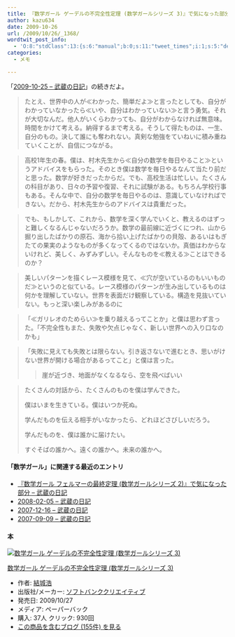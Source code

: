 ```yaml
---
title: 『数学ガール ゲーデルの不完全性定理 (数学ガールシリーズ 3)』で気になった部分
author: kazu634
date: 2009-10-26
url: /2009/10/26/_1368/
wordtwit_post_info:
  - 'O:8:"stdClass":13:{s:6:"manual";b:0;s:11:"tweet_times";i:1;s:5:"delay";i:0;s:7:"enabled";i:1;s:10:"separation";s:2:"60";s:7:"version";s:3:"3.7";s:14:"tweet_template";b:0;s:6:"status";i:2;s:6:"result";a:0:{}s:13:"tweet_counter";i:2;s:13:"tweet_log_ids";a:1:{i:0;i:4869;}s:9:"hash_tags";a:0:{}s:8:"accounts";a:1:{i:0;s:7:"kazu634";}}'
categories:
  - メモ

---
```

<div class="section">
<p>
    「<a href="http://d.hatena.ne.jp/sirocco634/20091025#1256479191" onclick="__gaTracker('send', 'event', 'outbound-article', 'http://d.hatena.ne.jp/sirocco634/20091025#1256479191', '2009-10-25 &#8211; 武蔵の日記');" target="_blank">2009-10-25 &#8211; 武蔵の日記</a>」の続きだよ。
</p>
  
<blockquote>
<p>
      たとえ、世界中の人が≪わかった、簡単だよ≫と言ったとしても、自分がわかっていなかったら≪いや、自分はわかっていない≫と言う勇気。それが大切なんだ。他人がいくらわかっても、自分がわからなければ無意味。時間をかけて考える。納得するまで考える。そうして得たものは、一生、自分のもの。決して誰にも奪われない。真剣な勉強をていねいに積み重ねていくことが、自信につながる。
</p>
</blockquote>
  
<blockquote>
<p>
      高校1年生の春。僕は、村木先生から≪自分の数学を毎日やること≫というアドバイスをもらった。そのとき僕は数学を毎日やるなんて当たり前だと思った。数学が好きだったからだ。でも、高校生活は忙しい。たくさんの科目があり、日々の予習や復習、それに試験がある。もちろん学校行事もある。そんな中で、自分の数学を毎日やるのは、意識していなければできない。だから、村木先生からのアドバイスは貴重だった。
</p>
</blockquote>
  
<blockquote>
<p>
      でも、もしかして、これから、数学を深く学んでいくと、教えるのはずっと難しくなるんじゃないだろうか。数学の最前線に近づくにつれ、山から掘り出したばかりの原石、海から拾い上げたばかりの貝殻、あるいはもぎたての果実のようなものが多くなってくるのではないか。真価はわからないけれど、美しく、みずみずしい。そんなものを≪教える≫ことはできるのか？
</p>
</blockquote>
  
<blockquote>
<p>
      美しいパターンを描くレース模様を見て、≪穴が空いているのもいいものだ≫というのと似ている。レース模様のパターンが生み出しているものは何かを理解していない。世界を表面だけ観察している。構造を見抜いていない。もっと深い楽しみがあるのに
</p>
</blockquote>
  
<blockquote>
<p>
      「≪ガリレオのためらい≫を乗り越えるってことか」と僕は思わず言った。「不完全性もまた、失敗や欠点じゃなく、新しい世界への入り口なのかも」
</p>
</blockquote>
  
<blockquote>
<p>
      「失敗に見えても失敗とは限らない。引き返さないで進むとき、思いがけない世界が開ける場合があるってこと」と僕は言った。
</p>
    
<blockquote>
<p>
        崖が近づき、地面がなくなるなら、空を飛べばいい
</p>
</blockquote>
</blockquote>
  
<blockquote>
<p>
      たくさんの対話から、たくさんのものを僕は学んできた。
</p>
    
<p>
      僕はいまを生きている。僕はいつか死ぬ。
</p>
    
<p>
      学んだものを伝える相手がいなかったら、どれほどさびしいだろう。
</p>
    
<p>
      学んだものを、僕は誰かに届けたい。
</p>
    
<p>
      すぐそばの誰かへ。遠くの誰かへ。未来の誰かへ。
</p>
</blockquote>
  
<h4>
    「数学ガール」に関連する最近のエントリ
</h4>
  
<ul>
<li>
<a href="http://d.hatena.ne.jp/sirocco634/20080809/1218276909" onclick="__gaTracker('send', 'event', 'outbound-article', 'http://d.hatena.ne.jp/sirocco634/20080809/1218276909', ' 『数学ガール フェルマーの最終定理 (数学ガールシリーズ 2)』で気になった部分 &#8211; 武蔵の日記');" target="_blank"> 『数学ガール フェルマーの最終定理 (数学ガールシリーズ 2)』で気になった部分 &#8211; 武蔵の日記</a>
</li>
<li>
<a href="http://d.hatena.ne.jp/sirocco634/20080205#1202211918" onclick="__gaTracker('send', 'event', 'outbound-article', 'http://d.hatena.ne.jp/sirocco634/20080205#1202211918', '2008-02-05 &#8211; 武蔵の日記');" target="_blank">2008-02-05 &#8211; 武蔵の日記</a>
</li>
<li>
<a href="http://d.hatena.ne.jp/sirocco634/20071216#1197733099" onclick="__gaTracker('send', 'event', 'outbound-article', 'http://d.hatena.ne.jp/sirocco634/20071216#1197733099', '2007-12-16 &#8211; 武蔵の日記');" target="_blank">2007-12-16 &#8211; 武蔵の日記</a>
</li>
<li>
<a href="http://d.hatena.ne.jp/sirocco634/20070909#1189306800" onclick="__gaTracker('send', 'event', 'outbound-article', 'http://d.hatena.ne.jp/sirocco634/20070909#1189306800', '2007-09-09 &#8211; 武蔵の日記');" target="_blank">2007-09-09 &#8211; 武蔵の日記</a>
</li>
</ul>
  
<h4>
    本
</h4>
  
<div class="hatena-asin-detail">
<a href="http://www.amazon.co.jp/dp/4797352965/?tag=hatena_st1-22&ascsubtag=d-7ibv" onclick="__gaTracker('send', 'event', 'outbound-article', 'http://www.amazon.co.jp/dp/4797352965/?tag=hatena_st1-22&ascsubtag=d-7ibv', '');"><img src="https://images-na.ssl-images-amazon.com/images/I/41wtOpDHFSL._SL160_.jpg" class="hatena-asin-detail-image" alt="数学ガール ゲーデルの不完全性定理 (数学ガールシリーズ 3)" title="数学ガール ゲーデルの不完全性定理 (数学ガールシリーズ 3)" /></a></p> 
    
<div class="hatena-asin-detail-info">
<p class="hatena-asin-detail-title">
<a href="http://www.amazon.co.jp/dp/4797352965/?tag=hatena_st1-22&ascsubtag=d-7ibv" onclick="__gaTracker('send', 'event', 'outbound-article', 'http://www.amazon.co.jp/dp/4797352965/?tag=hatena_st1-22&ascsubtag=d-7ibv', '数学ガール ゲーデルの不完全性定理 (数学ガールシリーズ 3)');">数学ガール ゲーデルの不完全性定理 (数学ガールシリーズ 3)</a>
</p>
      
<ul>
<li>
<span class="hatena-asin-detail-label">作者:</span> <a href="http://d.hatena.ne.jp/keyword/%B7%EB%BE%EB%B9%C0" onclick="__gaTracker('send', 'event', 'outbound-article', 'http://d.hatena.ne.jp/keyword/%B7%EB%BE%EB%B9%C0', '結城浩');" class="keyword">結城浩</a>
</li>
<li>
<span class="hatena-asin-detail-label">出版社/メーカー:</span> <a href="http://d.hatena.ne.jp/keyword/%A5%BD%A5%D5%A5%C8%A5%D0%A5%F3%A5%AF%A5%AF%A5%EA%A5%A8%A5%A4%A5%C6%A5%A3%A5%D6" onclick="__gaTracker('send', 'event', 'outbound-article', 'http://d.hatena.ne.jp/keyword/%A5%BD%A5%D5%A5%C8%A5%D0%A5%F3%A5%AF%A5%AF%A5%EA%A5%A8%A5%A4%A5%C6%A5%A3%A5%D6', 'ソフトバンククリエイティブ');" class="keyword">ソフトバンククリエイティブ</a>
</li>
<li>
<span class="hatena-asin-detail-label">発売日:</span> 2009/10/27
</li>
<li>
<span class="hatena-asin-detail-label">メディア:</span> ペーパーバック
</li>
<li>
<span class="hatena-asin-detail-label">購入</span>: 37人 <span class="hatena-asin-detail-label">クリック</span>: 930回
</li>
<li>
<a href="http://d.hatena.ne.jp/asin/4797352965" onclick="__gaTracker('send', 'event', 'outbound-article', 'http://d.hatena.ne.jp/asin/4797352965', 'この商品を含むブログ (155件) を見る');" target="_blank">この商品を含むブログ (155件) を見る</a>
</li>
</ul>
</div>
    
<div class="hatena-asin-detail-foot">
</div>
</div>
</div>
